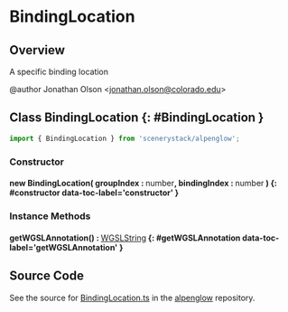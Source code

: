 # BindingLocation

## Overview

A specific binding location

@author Jonathan Olson &lt;jonathan.olson@colorado.edu&gt;

## Class BindingLocation {: #BindingLocation }


```js
import { BindingLocation } from 'scenerystack/alpenglow';
```
### Constructor

#### new BindingLocation( groupIndex : <span style="font-weight: 400;"><span style="color: hsla(calc(var(--md-hue) + 180deg),80%,40%,1);">number</span></span>, bindingIndex : <span style="font-weight: 400;"><span style="color: hsla(calc(var(--md-hue) + 180deg),80%,40%,1);">number</span></span> ) {: #constructor data-toc-label='constructor' }

### Instance Methods

#### getWGSLAnnotation() : <span style="font-weight: 400;">[WGSLString](../alpenglow/WGSLString.md)</span> {: #getWGSLAnnotation data-toc-label='getWGSLAnnotation' }



## Source Code

See the source for [BindingLocation.ts](https://github.com/phetsims/alpenglow/blob/main/js/webgpu/compute/BindingLocation.ts) in the [alpenglow](https://github.com/phetsims/alpenglow) repository.
